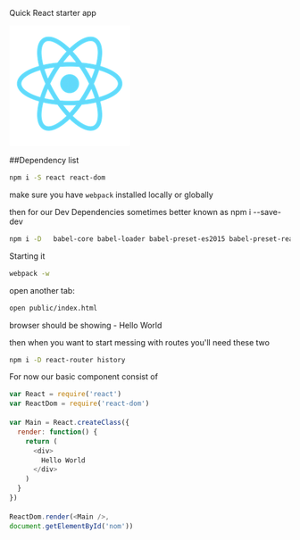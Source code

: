 Quick React starter app

![React](public/react.png)

##Dependency list

```bash
npm i -S react react-dom

```
make sure you have `webpack` installed locally or globally

then for our Dev Dependencies
sometimes better known as npm i --save-dev
```bash
npm i -D   babel-core babel-loader babel-preset-es2015 babel-preset-react
```

Starting it
```bash
webpack -w
```
open another tab:
```bash
open public/index.html
```
browser should be showing - Hello World

then when you want to start messing with routes
you'll need these two
```bash
npm i -D react-router history
```


For now our basic component consist of
```js
var React = require('react')
var ReactDom = require('react-dom')

var Main = React.createClass({
  render: function() {
    return (
      <div>
        Hello World
      </div>
    )
  }
})

ReactDom.render(<Main />,
document.getElementById('nom'))

```
